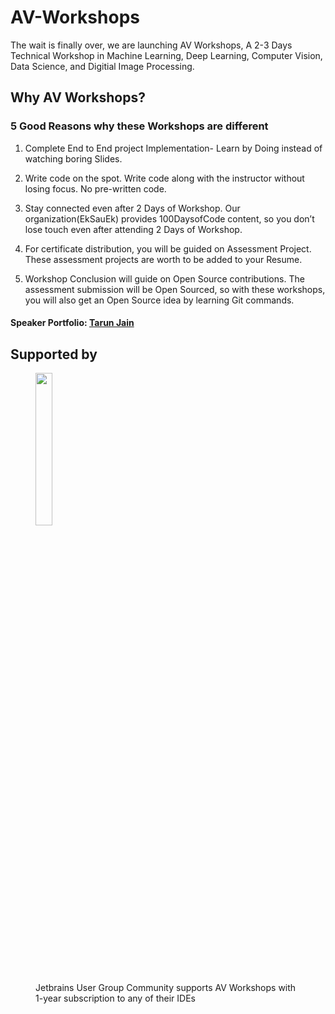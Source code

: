 # AV-Workshops

The wait is finally over, we are launching AV Workshops, A 2-3 Days Technical Workshop in Machine Learning, Deep Learning, Computer Vision, Data Science, and Digitial Image Processing.

## Why AV Workshops?

### 5 Good Reasons why these Workshops are different

1. Complete End to End project Implementation- Learn by Doing instead of watching boring Slides.

2. Write code on the spot. Write code along with the instructor without losing focus. No pre-written code.

3. Stay connected even after 2 Days of Workshop. Our organization(EkSauEk) provides 100DaysofCode content, so you don’t lose touch even after attending 2 Days of Workshop.

4. For certificate distribution, you will be guided on Assessment Project. These assessment projects are worth to be added to your Resume.

5. Workshop Conclusion will guide on Open Source contributions. The assessment submission will be Open Sourced, so with these workshops, you will also get an Open Source idea by learning Git commands.

#### Speaker Portfolio: [Tarun Jain](https://tarunjain.netlify.com/)

## Supported by

<figure>
<img src="https://user-images.githubusercontent.com/66197713/204031743-cf340ab8-20e9-4e89-aaaf-6bf8e8ad1c77.png" width=25% height=25%>
<figcaption> Jetbrains User Group Community supports AV Workshops with 1-year subscription to any of their IDEs </figcaption>
</figure>
